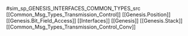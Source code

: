 #sim_sp_GENESIS_INTERFACES_COMMON_TYPES_src
[[Common_Msg_Types_Transmission_Control]]
[[Genesis.Position]]
[[Genesis.Bit_Field_Access]]
[[Interfaces]]
[[Genesis]]
[[Genesis.Stack]]
[[Common_Msg_Types_Transmission_Control_Conv]]

